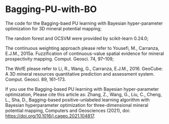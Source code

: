 # Bagging-PU-with-BO
The code for the Bagging-baed PU learning with Bayesian hyper-parameter optimization for 3D mineral potential mapping;

The random forest and OCSVM were provided by scikit-learn 0.24.0;

The continuous weighting approach please refer to Yousefi, M., Carranza, E.J.M., 2015a. Fuzzification of continuous-value spatial evidence for mineral prospectivity mapping. Comput. Geosci. 74, 97–109;

The WofE please refer to Li, R., Wang, G., Carranza, E.J.M., 2016. GeoCube: A 3D mineral resources quantitative prediction and assessment system. Comput. Geosci. 89, 161–173.

If you use the Bagging-based PU learning with Bayesian hyper-parameter optimization, Please cite this article as: Zhang, Z., Wang, G., Liu, C., Cheng, L., Sha, D., Bagging-based positive-unlabeled learning algorithm with Bayesian hyperparameter optimization for three-dimensional mineral potential mapping, Computers and Geosciences (2021), doi: https://doi.org/10.1016/j.cageo.2021.104817.

